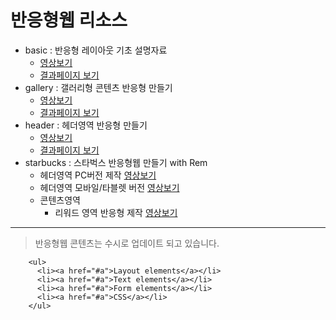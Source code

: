 # 반응형웹 리소스
- basic : 반응형 레이아웃 기초 설명자료
  * [영상보기](https://youtu.be/97Ij0IRR__s)
  * [결과페이지 보기](https://rebehayan.github.io/responsive/basic/index.html)
- gallery : 갤러리형 콘텐츠 반응형 만들기
  * [영상보기](https://youtu.be/hW9Els50rmk)
  * [결과페이지 보기](https://rebehayan.github.io/responsive/gallery/index.html)
- header : 헤더영역 반응형 만들기
  * [영상보기](https://youtu.be/3OCtVllB1k4)
  * [결과페이지 보기](https://rebehayan.github.io/responsive/header/index.html)  
- starbucks : 스타벅스 반응형웹 만들기 with Rem
  - 헤더영역 PC버전 제작 [영상보기](https://youtu.be/v_bxMmHQLLg)
  - 헤더영역 모바일/타블렛 버전 [영상보기](https://youtu.be/2Ke7HUyc8pM)
  - 콘텐츠영역
    - 리워드 영역 반응형 제작 [영상보기](https://youtu.be/2IMKc8aYph8)
***
> 반응형웹 콘텐츠는 수시로 업데이트 되고 있습니다.

~~~
    <ul>
      <li><a href="#a">Layout elements</a></li>
      <li><a href="#a">Text elements</a></li>
      <li><a href="#a">Form elements</a></li>
      <li><a href="#a">CSS</a></li>
    </ul>
~~~

